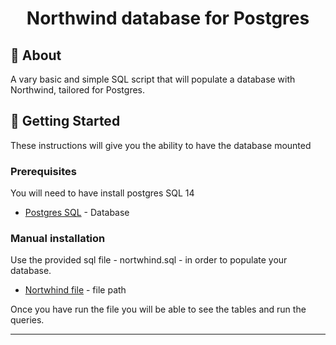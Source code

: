 
<h1 align="center">Northwind database for Postgres</h1>

## 🧐 About <a name = "about"></a>

A vary basic and simple SQL script that will populate a database with Northwind, tailored for Postgres.

## 🏁 Getting Started <a name = "getting_started"></a>

These instructions will give you the ability to have the database mounted

### Prerequisites

You will need to have install postgres SQL 14


- [Postgres SQL](https://www.postgresql.org/ftp/source/v14.10/) - Database


### Manual installation

Use the provided sql file - nortwhind.sql - in order to populate your database.

- [Nortwhind file](https://github.com/JoseTabaresSotelo/node-assets/blob/main/packages/northwind-database/northwind.sql) - file path


Once you have run the file you will be able to see the tables and run the queries.

<hr/>